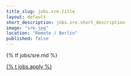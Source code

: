 ```yaml
---
title_slug: jobs.sre.title
layout: default
short_description: jobs.sre.short_description
image: "sre.jpg"
location: "Remote / Berlin"
published: false
---
```


{% tf jobs/sre.md %}

<div class="d-grid gap-2 col-4 mx-auto mt-5">
<a href="mailto:jobs-scs@osb-alliance.com?subject={% t jobs.sre.title %}" class="btn btn-secondary btn-lg">{% t jobs.apply %}</a>
</div>
